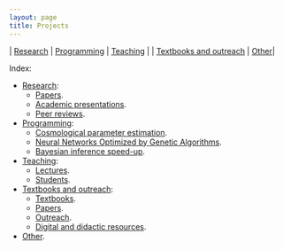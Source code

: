 ```yaml
---
layout: page
title: Projects
---
```


| [Research](https://igomezv.github.io/research) | [Programming](https://igomezv.github.io/code/) |  [Teaching](https://igomezv.github.io/teaching) | 
| [Textbooks and outreach](https://igomezv.github.io/outreach) | [Other](https://igomezv.github.io/other)|

Index:

- [Research](https://igomezv.github.io/research):
	- [Papers](https://igomezv.github.io/research/#list-of-papers).
	- [Academic presentations](https://igomezv.github.io/research/#academic-presentations).
	- [Peer reviews](https://igomezv.github.io/research/#peer-reviews).
- [Programming](https://igomezv.github.io/code/):
	- [Cosmological parameter estimation](https://igomezv.github.io/code/#simplemc).
	- [Neural Networks Optimized by Genetic Algorithms](https://igomezv.github.io/code/#nnogada).
	- [Bayesian inference speed-up](https://igomezv.github.io/code/#neuralike).
- [Teaching](https://igomezv.github.io/teaching):
	- [Lectures](https://igomezv.github.io/teaching/#courses).
	- [Students](https://igomezv.github.io/teaching/#students).
- [Textbooks and outreach](https://igomezv.github.io/outreach):
	- [Textbooks](https://igomezv.github.io/outreach/#text-books).
	- [Papers](https://igomezv.github.io/outreach/#papers).
	- [Outreach](https://igomezv.github.io/outreach/#outreach).
	- [Digital and didactic resources](https://igomezv.github.io/outreach/#digital-didactic-material).
- [Other](https://igomezv.github.io/other).

